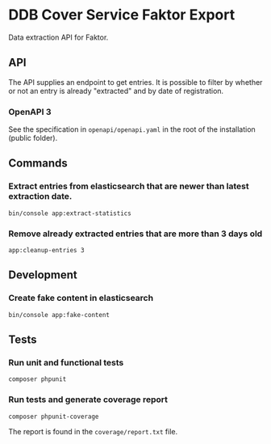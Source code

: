 # DDB Cover Service Faktor Export

Data extraction API for Faktor.

## API

The API supplies an endpoint to get entries. It is possible to filter by whether or not an entry is already "extracted" and by date of registration.

### OpenAPI 3

See the specification in `openapi/openapi.yaml` in the root of the installation (public folder).

## Commands

### Extract entries from elasticsearch that are newer than latest extraction date.

```
bin/console app:extract-statistics
```

### Remove already extracted entries that are more than 3 days old

```
app:cleanup-entries 3
```

## Development

### Create fake content in elasticsearch

```
bin/console app:fake-content
```

## Tests

### Run unit and functional tests

```
composer phpunit
```

### Run tests and generate coverage report

```
composer phpunit-coverage
```

The report is found in the `coverage/report.txt` file.
